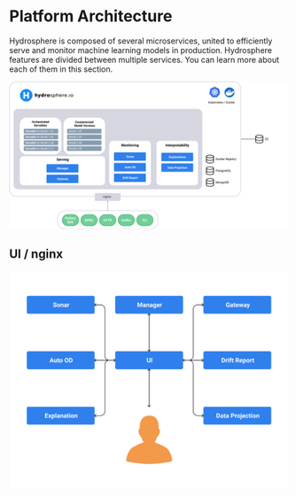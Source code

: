 # Platform Architecture

Hydrosphere is composed of several microservices, united to efficiently serve and monitor machine learning models in production. Hydrosphere features are divided between multiple services. You can learn more about each of them in this section.

![](../../.gitbook/assets/architecture%20%281%29%20%284%29%20%284%29.png)

## UI / nginx

![](../../.gitbook/assets/ui-service-diagram%20%281%29%20%284%29.png)

